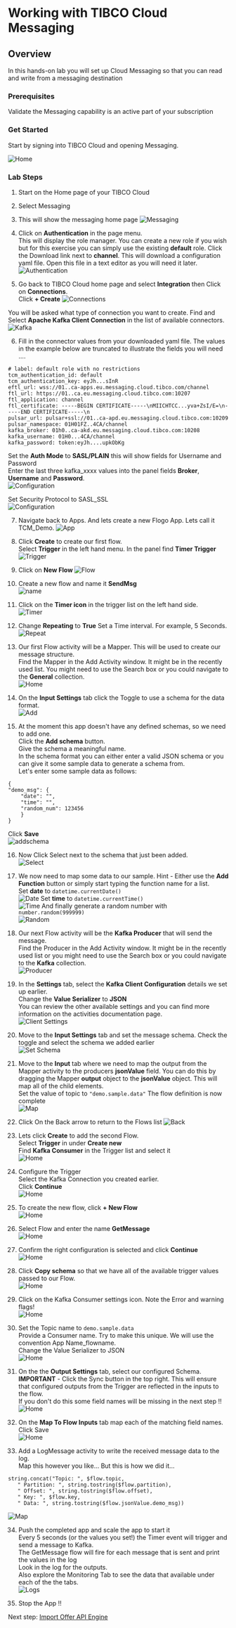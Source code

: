 # Working with TIBCO Cloud Messaging

## Overview
In this hands-on lab you will set up Cloud Messaging so that you can read and write from a messaging destination

### Prerequisites
Validate the Messaging capability is an active part of your subscription
### Get Started

Start by signing into TIBCO Cloud and opening Messaging.

![Home](images/Msg1.png "Home")

### Lab Steps
1)	Start on the Home page of your TIBCO Cloud
2)	Select Messaging
3) This will show the messaging home page
![Messaging](images/Msg2.png "Messaging Home")

4) Click on **Authentication** in the page menu.  
This will display the role manager. You can create a new role if you wish but for this exercise you can simply use the existing **default** role. Click the Download link next to **channel**. This will download a configuration yaml file. Open this file in a text editor as you will need it later.
![Authentication](images/Msg3.png "Authentication")

5) Go back to TIBCO Cloud home page and select **Integration** then Click on **Connections**.  
Click **+ Create** 
![Connections](images/Msg4.png "Connections")

You will be asked what type of connection you want to create. Find and Select **Apache Kafka Client Connection** in the list of available connectors.  
![Kafka](images/Msg6.png "Kafka Client Connection")

6) Fill in the connector values from your downloaded yaml file. The values in the example below are truncated to illustrate the fields you will need ....
```
# label: default role with no restrictions
tcm_authentication_id: default
tcm_authentication_key: eyJh...sInR
eftl_url: wss://01..ca-apps.eu.messaging.cloud.tibco.com/channel
ftl_url: https://01..ca.eu.messaging.cloud.tibco.com:10207
ftl_application: channel
ftl_certificate: -----BEGIN CERTIFICATE-----\nMIICHTCC...yva+ZsI/E=\n-----END CERTIFICATE-----\n
pulsar_url: pulsar+ssl://01..ca-apd.eu.messaging.cloud.tibco.com:10209
pulsar_namespace: 01H01FZ..4CA/channel
kafka_broker: 01h0..ca-akd.eu.messaging.cloud.tibco.com:10208
kafka_username: 01H0...4CA/channel
kafka_password: token:eyJh....upkObKg
```
Set the **Auth Mode** to **SASL/PLAIN** this will show fields for Username and Password  
Enter the last three kafka_xxxx values into the  panel fields **Broker**, **Username** and **Password**.  
![Configuration](images/Msg7.png "Configuration")

Set Security Protocol to SASL_SSL  
![Configuration](images/Msg8.png "Configuration")

7)  Navigate back to Apps. And lets create a new Flogo App. Lets call it TCM_Demo.
![App](images/Msg9.png "New App")

8)  Click **Create** to create our first flow.  
Select **Trigger** in the left hand menu. In the panel find **Timer Trigger**
![Trigger](images/Msg10.png "Select Trigger")

9)  Click on **New Flow**
![Flow](images/Msg11.png "Add new Flow")

10)  Create a new flow and name it **SendMsg**  
![name](images/Msg12.png "Name it")

11)  Click on the **Timer icon** in the trigger list on the left hand side.  
![Timer](images/Msg13.png "Configure Timer")

12)  Change **Repeating** to **True**
Set a Time interval. For example, 5 Seconds.  
![Repeat](images/Msg14.png "Set time interval")

13) Our first Flow activity will be a Mapper. This will be used to create our message structure.  
Find the Mapper in the Add Activity window. It might be in the recently used list. You might need to use the Search box or you could navigate to the **General** collection.  
![Home](images/Msg15.png "Home")

14)  On the **Input Settings** tab click the Toggle to use a schema for the data format.  
![Add](images/Msg16.png "Add Mapper")

15)  At the moment this app doesn't have any defined schemas, so we need to add one.  
Click the **Add schema** button.   
Give the schema a meaningful name.  
In the schema format you can either enter a valid JSON schema or you can give it some sample data to generate a schema from.  
Let's enter some sample data as follows:
```
{
"demo_msg": {
	"date": "",
	"time":	"",
	"random_num": 123456
	}
}
```
Click **Save**  
![addschema](images/Msg17.png "Create new schema")

16)  Now Click Select next to the schema that just been added.  
![Select](images/Msg18.png "Select schema")

17)  We now need to map some data to our sample.
Hint - Either use the **Add Function** button or simply start typing the function name for a list.  
Set **date** to `datetime.currentDate()`  
![Date](images/Msg19.png "Date")
Set **time** to `datetime.currentTime()`  
![Time](images/Msg20.png "Time")
And finally generate a random number with `number.random(999999)`  
![Random](images/Msg21.png "Random")

18) Our next Flow activity will be the **Kafka Producer** that will send the message.  
Find the Producer in the Add Activity window. It might be in the recently used list or you might need to use the Search box or you could navigate to the **Kafka** collection.  
![Producer](images/Msg22.png "Producer")

19)  In the **Settings** tab, select the **Kafka Client Configuration** details we set up earlier.  
Change the **Value Serializer** to **JSON**  
You can review the other available settings and you can find more information on the activities documentation page.  
![Client Settings](images/Msg23.png "Client settings")

20)  Move to the **Input Settings** tab and set the message schema. Check the toggle and select the schema we added earlier  
![Set Schema](images/Msg24.png "Set Schema")

21) Move to the **Input** tab where we need to map the output from the Mapper activity to the producers **jsonValue** field. You can do this by dragging the Mapper **output** object to the **jsonValue** object. This will map all of the child elements.  
Set the value of topic to `"demo.sample.data"`
The flow definition is now complete  
![Map](images/Msg25.png "Map")

22)  Click On the Back arrow to return to the Flows list
![Back](images/Msg25a.png "Back")

23)  Lets click **Create** to add the second Flow.  
Select **Trigger** in under **Create new**  
Find **Kafka Consumer** in the Trigger list and select it  
![Home](images/Msg26.png "Home")

24)  Configure the Trigger  
Select the Kafka Connection you created earlier.   
Click **Continue**  
![Home](images/Msg27.png "Home")

25)  To create the new flow, click **+ New Flow**  
![Home](images/Msg25b.png "Home")

26)  Select Flow and enter the name **GetMessage**  
![Home](images/Msg27b.png "Home")

27)  Confirm the right configuration is selected and click **Continue**    
![Home](images/Msg27c.png "Home")

28)  Click **Copy schema** so that we have all of the available trigger values passed to our Flow.  
![Home](images/Msg28.png "Home")

29)  Click on the Kafka Consumer settings icon. Note the Error and warning flags!  
![Home](images/Msg29.png "Home")

30)  Set the Topic name to `demo.sample.data`  
Provide a Consumer name. Try to make this unique. We will use the convention App Name_flowname.  
Change the Value Serializer to JSON  
![Home](images/Msg30.png "Home")

31)  On the the **Output Settings** tab, select our configured Schema.  
**IMPORTANT** - Click the Sync button in the top right. This will ensure that configured outputs from the Trigger are reflected in the inputs to the flow.  
If you don't do this some field names will be missing in the next step !!  
![Home](images/Msg31.png "Home")

32)  On the **Map To Flow Inputs** tab map each of the matching field names.  
Click Save  
![Home](images/Msg32.png "Home")

33)  Add a LogMessage activity to write the received message data to the log.  
Map this however you like... But this is how we did it...  
```
string.concat("Topic: ", $flow.topic,
   " Partition: ", string.tostring($flow.partition),
   " Offset: ", string.tostring($flow.offset),
   " Key: ", $flow.key,
   " Data: ", string.tostring($flow.jsonValue.demo_msg))
```  
![Map](images/Msg33.png "Map")

34) Push the completed app and scale the app to start it  
Every 5 seconds (or the values you set!) the Timer event will trigger and send a message to Kafka.  
The GetMessage flow will fire for each message that is sent and print the values in the log  
Look in the log for the outputs.  
Also explore the Monitoring Tab to see the data that available under each of the the tabs.  
![Logs](images/Msg34.png "Logs")

35)  Stop the App !! 


Next step: [Import Offer API Engine](5.TCE.md)